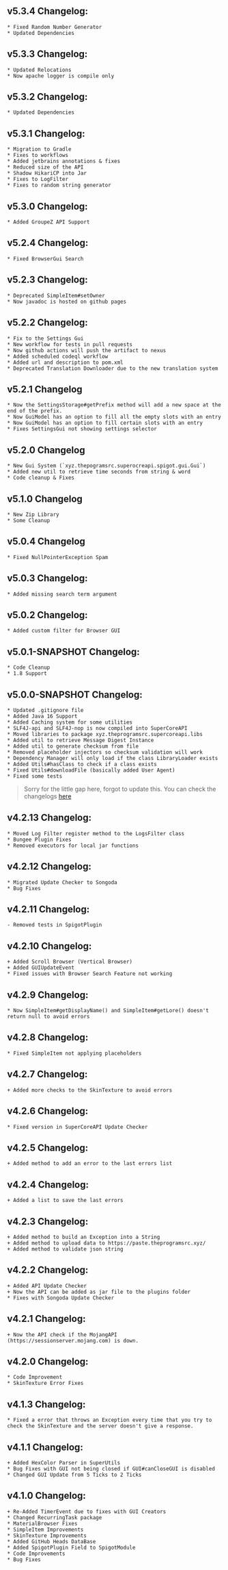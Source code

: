 ## v5.3.4 Changelog:
```
* Fixed Random Number Generator
* Updated Dependencies
```

## v5.3.3 Changelog:
```
* Updated Relocations
* Now apache logger is compile only
```

## v5.3.2 Changelog:
```
* Updated Dependencies
```

## v5.3.1 Changelog:
```
* Migration to Gradle
* Fixes to workflows
* Added jetbrains annotations & fixes
* Reduced size of the API
* Shadow HikariCP into Jar
* Fixes to LogFilter
* Fixes to random string generator
```

## v5.3.0 Changelog:
```
* Added GroupeZ API Support
```

## v5.2.4 Changelog:
```
* Fixed BrowserGui Search
```

## v5.2.3 Changelog:
```
* Deprecated SimpleItem#setOwner
* Now javadoc is hosted on github pages
```

## v5.2.2 Changelog:
```
* Fix to the Settings Gui
* New workflow for tests in pull requests
* Now github actions will push the artifact to nexus
* Added scheduled codeql workflow
* Added url and description to pom.xml
* Deprecated Translation Downloader due to the new translation system
```

## v5.2.1 Changelog
```
* Now the SettingsStorage#getPrefix method will add a new space at the end of the prefix.
* Now GuiModel has an option to fill all the empty slots with an entry
* Now GuiModel has an option to fill certain slots with an entry
* Fixes SettingsGui not showing settings selector
```

## v5.2.0 Changelog
```
* New Gui System (`xyz.thepogramsrc.superocreapi.spigot.gui.Gui`)
* Added new util to retrieve time seconds from string & word
* Code cleanup & Fixes
```

## v5.1.0 Changelog
```
* New Zip Library
* Some Cleanup
```

## v5.0.4 Changelog
```
* Fixed NullPointerException Spam
```

## v5.0.3 Changelog:
```
* Added missing search term argument
```

## v5.0.2 Changelog:
```
* Added custom filter for Browser GUI
```

## v5.0.1-SNAPSHOT Changelog:
```
* Code Cleanup
* 1.8 Support
```

## v5.0.0-SNAPSHOT Changelog:
```
* Updated .gitignore file
* Added Java 16 Support
* Added Caching system for some utilities
* SLF4J-api and SLF4J-nop is now compiled into SuperCoreAPI
* Moved libraries to package xyz.theprogramsrc.supercoreapi.libs
* Added util to retrieve Message Digest Instance
* Added util to generate checksum from file
* Removed placeholder injectors so checksum validation will work
* Dependency Manager will only load if the class LibraryLoader exists
* Added Utils#hasClass to check if a class exists
* Fixed Utils#downloadFile (basically added User Agent)
* Fixed some tests
```

> Sorry for the little gap here, forgot to update this. You can check the changelogs [here](https://github.com/TheProgramSrc/SuperCoreAPI/releases)

## v4.2.13 Changelog:
```
* Moved Log Filter register method to the LogsFilter class
* Bungee Plugin Fixes
* Removed executors for local jar functions
```

## v4.2.12 Changelog:
```
* Migrated Update Checker to Songoda
* Bug Fixes
```

## v4.2.11 Changelog:
```
- Removed tests in SpigotPlugin
```

## v4.2.10 Changelog:
```
+ Added Scroll Browser (Vertical Browser)
+ Added GUIUpdateEvent
* Fixed issues with Browser Search Feature not working
```

## v4.2.9 Changelog:
```
* Now SimpleItem#getDisplayName() and SimpleItem#getLore() doesn't return null to avoid errors 
```

## v4.2.8 Changelog:
```
* Fixed SimpleItem not applying placeholders 
```

## v4.2.7 Changelog:
```
+ Added more checks to the SkinTexture to avoid errors 
```

## v4.2.6 Changelog:
```
* Fixed version in SuperCoreAPI Update Checker
```

## v4.2.5 Changelog:
```
+ Added method to add an error to the last errors list
```

## v4.2.4 Changelog:
```
+ Added a list to save the last errors
```

## v4.2.3 Changelog:
```
+ Added method to build an Exception into a String
+ Added method to upload data to https://paste.theprogramsrc.xyz/
+ Added method to validate json string
```

## v4.2.2 Changelog:
```
+ Added API Update Checker
+ Now the API can be added as jar file to the plugins folder
* Fixes with Songoda Update Checker
```

## v4.2.1 Changelog:
```
+ Now the API check if the MojangAPI (https://sessionserver.mojang.com) is down.
```

## v4.2.0 Changelog:
```
* Code Improvement
* SkinTexture Error Fixes
```

## v4.1.3 Changelog:
```
* Fixed a error that throws an Exception every time that you try to check the SkinTexture and the server doesn't give a response.
```

## v4.1.1 Changelog:
```
+ Added HexColor Parser in SuperUtils
* Bug Fixes with GUI not being closed if GUI#canCloseGUI is disabled
* Changed GUI Update from 5 Ticks to 2 Ticks
```

## v4.1.0 Changelog:
```
+ Re-Added TimerEvent due to fixes with GUI Creators
* Changed RecurringTask package
* MaterialBrowser Fixes
* SimpleItem Improvements
* SkinTexture Improvements
* Added GitHub Heads DataBase
* Added SpigotPlugin Field to SpigotModule
* Code Improvements
* Bug Fixes
```
